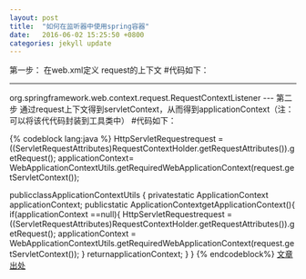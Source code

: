 ```yaml
---
layout: post
title:  "如何在监听器中使用spring容器"
date:   2016-06-02 15:25:50 +0800
categories: jekyll update
---
```

第一步： 在web.xml定义 request的上下文
#代码如下：
<!-- request上下文监听 -->
---
<listener>
<listener-class>org.springframework.web.context.request.RequestContextListener</listener-class>
</listener>
---
第二步 通过request上下文得到servletContext，从而得到applicationContext（注：可以将该代代码封装到工具类中）
#代码如下：

{% codeblock lang:java %}
HttpServletRequestrequest =((ServletRequestAttributes)RequestContextHolder.getRequestAttributes()).getRequest();
applicationContext= WebApplicationContextUtils.getRequiredWebApplicationContext(request.getServletContext());

publicclassApplicationContextUtils {
   privatestatic ApplicationContext applicationContext;
   publicstatic ApplicationContextgetApplicationContext(){
      if(applicationContext ==null){
         HttpServletRequestrequest = ((ServletRequestAttributes)RequestContextHolder.getRequestAttributes()).getRequest();
         applicationContext = WebApplicationContextUtils.getRequiredWebApplicationContext(request.getServletContext());
       }
      returnapplicationContext;
   }
}
{% endcodeblock%}
[文章出处](http://blog.csdn.net/zcl1199/article/details/51232196)